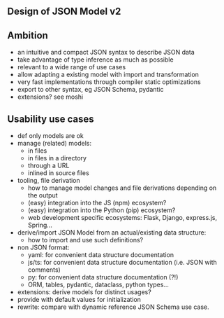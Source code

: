 ## Design of JSON Model v2

## Ambition

- an intuitive and compact JSON syntax to describe JSON data
- take advantage of type inference as much as possible
- relevant to a wide range of use cases
- allow adapting a existing model with import and transformation
- very fast implementations through compiler static optimizations
- export to other syntax, eg JSON Schema, pydantic
- extensions? see moshi

## Usability use cases

- def only models are ok
- manage (related) models:
  - in files
  - in files in a directory
  - through a URL
  - inlined in source files
- tooling, file derivation
  - how to manage model changes and file derivations depending on the output
  - (easy) integration into the JS (npm) ecosystem?
  - (easy) integration into the Python (pip) ecosystem?
  - web development specific ecosystems: Flask, Django, express.js, Spring…
- derive/import JSON Model from an actual/existing data structure:
  - how to import and use such definitions?
- non JSON format:
  - yaml: for convenient data structure documentation
  - js/ts: for convenient data structure documentation (i.e. JSON with comments)
  - py: for convenient data structure documentation (?!)
  - ORM, tables, pydantic, dataclass, python types…
- extensions: derive models for distinct usages?
- provide with default values for initialization
- rewrite: compare with dynamic reference JSON Schema use case.
